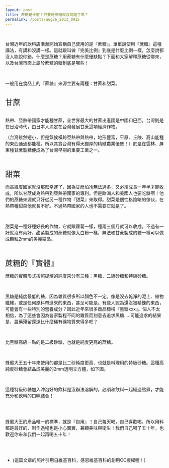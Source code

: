 ```yaml
---
layout: post
title: 蔗糖是什麼？只要是蔗糖就沒問題了嗎？
permalink: /posts/aug26_2013_0915
---
```

        
 <p class="right">
 </p>
 <p>
 </p>
 
  <br/>
 
 台灣近年的飲料店漸漸開始宣稱自己使用的是『蔗糖』。單單說使用『蔗糖』這種講法，有講和沒講一樣。這就跟叫做『完美比例』到底是什麼比例一樣，怎麼說都沒人能說你錯。什麼是蔗糖？用蔗糖有什麼優缺點？下面和大家解釋蔗糖從哪來，以及台灣市面上屬於蔗糖的糖到底是哪些！
 
  <br/>
 
 
  一般用在食品上的『蔗糖』來源主要有兩種：甘蔗和甜菜。
 
 
  <br/>
 
 
  <font size="5">
   甘蔗
  </font>
 
 
  <img align="none" alt="" src="http://upload.wikimedia.org/wikipedia/commons/thumb/2/29/Cut_sugarcane.jpg/800px-Cut_sugarcane.jpg"/>
  <font size="5">
   <br/>
  </font>
 
 
  <br/>
 
 
  熱帶、亞熱帶國家才能種甘蔗，全世界最大的甘蔗出產國是中國和巴西。台灣則是在日治時代，由日本人決定在台灣發展甘蔗這項經濟作物。
 
 
  （台灣雖然短小，但是氣候橫跨亞熱帶與熱帶，地形豐富，平原、丘陵、高山能種的東西通通都能種。所以其實台灣有得天獨厚的精緻農業優勢！）於是在雲林、屏東種甘蔗製糖便成為了台灣早期的重要工業之一。
 
 
  <br/>
 
 
  <br/>
 
 
  <font size="5">
   甜菜
  </font>
 
 
  <img align="none" alt="" src="http://upload.wikimedia.org/wikipedia/commons/thumb/b/be/Swiss_Chard.jpg/555px-Swiss_Chard.jpg"/>
  <font size="5">
   <br/>
  </font>
 
 
  而高緯度國家就沒那麼幸運了，因為甘蔗怕冷無法過冬，又必須成長一年半才能收成，所以甘蔗成為熱帶到亞熱帶國家的專利。但是歐洲人和美國人也要吃糖啊！他們的蔗糖來源就只好從另一種作物『甜菜』來取得。甜菜是個性格陰暗的傢伙，在熱帶種甜菜他就長不好。不過熱帶國家的人也不需要它就是了。
 
 
  <br/>
 
 
  甜菜是一種好種好長的作物，它就跟蘿蔔一樣，種兩三個月就可以收成。不過有一好就沒有兩好，甜菜製成的蔗糖就像太白粉一樣，無法和甘蔗製成的糖一樣可以做成顆粒2mm的美麗結晶。
 
 
  <br/>
 
 
  <br/>
 
 
  <font size="5">
   蔗糖的『實體』
  </font>
 
 
  <br/>
 
 
  蔗糖的實體形式按照提煉的純度來分有三種：黑糖、二級砂糖和特級砂糖。
 
 
  <br/>
 
 
  黑糖是純度最低的糖，因為雜質很多所以顏色不一定。像是沒去乾淨的泥土、植物纖維，或是任何原料帶進來的東西，甚至可能是。有些人認為還沒被精鍊的東西，可能會有一些特別的營養成分？因此近年來很多商品標榜『黑糖xxx』。個人不太相信，為了這些會因為各家製程不同的雜質而刻意去追求黑糖.... 可能追求的結果是，農藥殘留還遠比什麼稀有礦物質來得多吧？
 
 
  <br/>
 
 
  比黑糖高級一點的是二級砂糖，也就是純度更高的蔗糖。
 
 
  <br/>
 
 
  蜂蜜大王五十年來使用的都是比二砂純度更高、也就是料理用的特級砂糖。這種高純度砂糖會結晶成美麗的2mm透明立方體，如下圖。
 
 
  <img align="none" alt="" src="http://upload.wikimedia.org/wikipedia/commons/thumb/5/56/Sugar_2xmacro.jpg/500px-Sugar_2xmacro.jpg"/>
  <br/>
 
 
  <br/>
 
 
  這種特級砂糖加入沖泡好的飲料是沒辦法溶解的，必須和飲料一起經過熬煮，才能充分和飲料的口味結合！
 
 
  <br/>
 
 
  <br/>
 
 
  蜂蜜大王的產品唯一的標準，就是『自用』！自己每天喝，自己喜歡喝，所以用料都是最好的、制作過程也是小心翼翼、兼顧美味與衛生！我們自己喝了五十年，也歡迎你來和我們一起再喝五十年！
 
 
  <br/>
 
 
  <br/>
 
 
  * (這篇文章的照片引用自維基百科，感恩維基百科的創用CC授權喔！)
 

